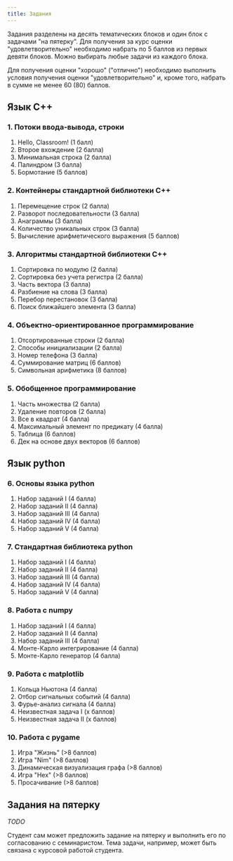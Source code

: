```yaml
---
title: Задания
---
```


Задания разделены на десять тематических блоков и один блок с задачами "на пятерку". Для получения за курс оценки "удовлетворительно" необходимо набрать по 5 баллов из первых девяти блоков. Можно выбирать любые задачи из каждого блока.

Для получения оценки "хорошо" ("отлично") необходимо выполнить условия получения оценки "удовлетворительно" и, кроме того, набрать в сумме не менее 60 (80) баллов.

## Язык C++

### 1. Потоки ввода-вывода, строки

1. Hello, Classroom! (1 балл)
2. Второе вхождение (2 балла)
3. Минимальная строка (2 балла)
4. Палиндром (3 балла)
5. Бормотание (5 баллов)

### 2. Контейнеры стандартной библиотеки C++

1. Перемещение строк (2 балла)
2. Разворот последовательности (3 балла)
3. Анаграммы (3 балла)
4. Количество уникальных строк (3 балла)
5. Вычисление арифметического выражения (5 баллов)

### 3. Алгоритмы стандартной библиотеки C++

1. Сортировка по модулю (2 балла)
2. Сортировка без учета регистра (2 балла)
3. Часть вектора (3 балла)
4. Разбиение на слова (3 балла)
5. Перебор перестановок (3 балла)
6. Поиск ближайшего элемента (3 балла)

### 4. Объектно-ориентированное программирование

1. Отсортированные строки (2 балла)
2. Способы инициализации (2 балла)
3. Номер телефона (3 балла)
4. Суммирование матриц (6 баллов)
5. Символьная арифметика (8 баллов)

### 5. Обобщенное программирование

1. Часть множества (2 балла)
2. Удаление повторов (2 балла)
3. Все в квадрат (4 балла)
4. Максимальный элемент по предикату (4 балла)
5. Таблица (6 баллов)
6. Дек на основе двух векторов (6 баллов)

## Язык python

### 6. Основы языка python

1. Набор заданий I (4 балла)
2. Набор заданий II (4 балла)
3. Набор заданий III (4 балла)
4. Набор заданий IV (4 балла)
5. Набор заданий V (4 балла)

### 7. Стандартная библиотека python

1. Набор заданий I (4 балла)
2. Набор заданий II (4 балла)
3. Набор заданий III (4 балла)
4. Набор заданий IV (4 балла)
5. Набор заданий V (4 балла)

### 8. Работа с numpy

1. Набор заданий I (4 балла)
2. Набор заданий II (4 балла)
3. Набор заданий III (4 балла)
4. Монте-Карло интегрирование (4 балла)
5. Монте-Карло генератор (4 балла)

### 9. Работа с matplotlib

1. Кольца Ньютона (4 балла)
2. Отбор сигнальных событий (4 балла)
3. Фурье-анализ сигнала (4 балла)
4. Неизвестная задача I (x баллов)
5. Неизвестная задача II (x баллов)

### 10. Работа с pygame

1. Игра "Жизнь" (>8 баллов)
2. Игра "Nim" (>8 баллов)
3. Динамическая визуализация графа (>8 баллов)
4. Игра "Hex" (>8 баллов)
5. Просачивание (>8 баллов)

## Задания на пятерку

*TODO*

Студент сам может предложить задание на пятерку и выполнить его по согласованию с семинаристом. Тема задачи, например, может быть связана с курсовой работой студента.
